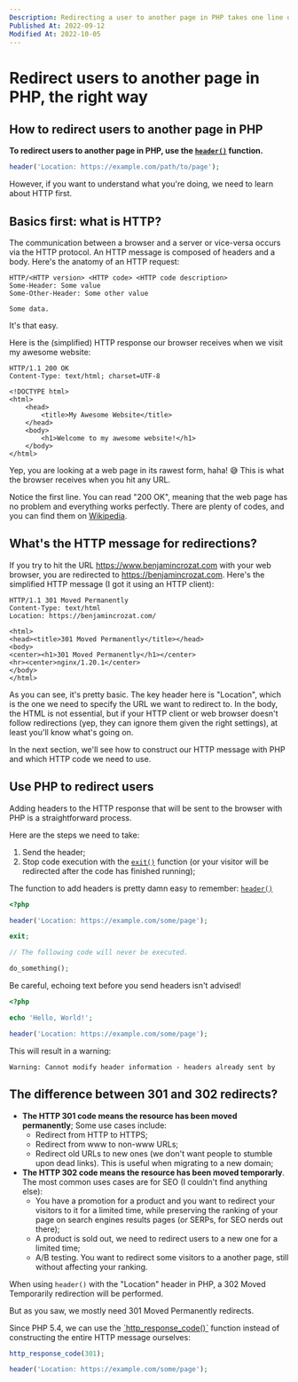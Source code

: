 ```yaml
---
Description: Redirecting a user to another page in PHP takes one line of code. We'll also see the importance of HTTP and the difference between 301 and 302 redirects.
Published At: 2022-09-12
Modified At: 2022-10-05
---
```


# Redirect users to another page in PHP, the right way

## How to redirect users to another page in PHP

**To redirect users to another page in PHP, use the [`header()`](https://www.php.net/manual/en/function.header.php) function.**

```php
header('Location: https://example.com/path/to/page');
```

However, if you want to understand what you're doing, we need to learn about HTTP first.

## Basics first: what is HTTP?

The communication between a browser and a server or vice-versa occurs via the HTTP protocol. An HTTP message is composed of headers and a body. Here's the anatomy of an HTTP request:

```
HTTP/<HTTP version> <HTTP code> <HTTP code description>
Some-Header: Some value
Some-Other-Header: Some other value

Some data.
```

It's that easy.

Here is the (simplified) HTTP response our browser receives when we visit my awesome website:

```
HTTP/1.1 200 OK
Content-Type: text/html; charset=UTF-8

<!DOCTYPE html>
<html>
    <head>
        <title>My Awesome Website</title>
    </head>
    <body>
        <h1>Welcome to my awesome website!</h1>
    </body>
</html>
```

Yep, you are looking at a web page in its rawest form, haha! 😅 This is what the browser receives when you hit any URL.

Notice the first line. You can read "200 OK", meaning that the web page has no problem and everything works perfectly. There are plenty of codes, and you can find them on [Wikipedia](https://en.wikipedia.org/wiki/List_of_HTTP_status_codes).

## What's the HTTP message for redirections?

If you try to hit the URL https://www.benjamincrozat.com with your web browser, you are redirected to https://benjamincrozat.com. Here's the simplified HTTP message (I got it using an HTTP client):

```
HTTP/1.1 301 Moved Permanently
Content-Type: text/html
Location: https://benjamincrozat.com/

<html>
<head><title>301 Moved Permanently</title></head>
<body>
<center><h1>301 Moved Permanently</h1></center>
<hr><center>nginx/1.20.1</center>
</body>
</html>
```

As you can see, it's pretty basic. The key header here is "Location", which is the one we need to specify the URL we want to redirect to. In the body, the HTML is not essential, but if your HTTP client or web browser doesn't follow redirections (yep, they can ignore them given the right settings), at least you'll know what's going on.

In the next section, we'll see how to construct our HTTP message with PHP and which HTTP code we need to use.

## Use PHP to redirect users

Adding headers to the HTTP response that will be sent to the browser with PHP is a straightforward process.

Here are the steps we need to take:
1. Send the header;
2. Stop code execution with the [`exit()`](https://www.php.net/exit) function (or your visitor will be redirected after the code has finished running);

The function to add headers is pretty damn easy to remember: [`header()`](https://www.php.net/manual/en/function.header.php)

```php
<?php

header('Location: https://example.com/some/page');

exit;

// The following code will never be executed.

do_something();
```

Be careful, echoing text before you send headers isn't advised!

```php
<?php

echo 'Hello, World!';

header('Location: https://example.com/some/page');
```

This will result in a warning:

```
Warning: Cannot modify header information - headers already sent by
```

## The difference between 301 and 302 redirects?

- **The HTTP 301 code means the resource has been moved permanently**; Some use cases include:
    - Redirect from HTTP to HTTPS;
    - Redirect from www to non-www URLs;
    - Redirect old URLs to new ones (we don't want people to stumble upon dead links). This is useful when migrating to a new domain;
- **The HTTP 302 code means the resource has been moved temporarly**. The most common uses cases are for SEO (I couldn't find anything else):
    - You have a promotion for a product and you want to redirect your visitors to it for a limited time, while preserving the ranking of your page on search engines results pages (or SERPs, for SEO nerds out there);
    - A product is sold out, we need to redirect users to a new one for a limited time;
    - A/B testing. You want to redirect some visitors to a another page, still without affecting your ranking.

When using `header()` with the "Location" header in PHP, a 302 Moved Temporarily redirection will be performed.

But as you saw, we mostly need 301 Moved Permanently redirects.

Since PHP 5.4, we can use the [`http_response_code()ˋ](https://www.php.net/manual/en/function.http-response-code.php) function instead of constructing the entire HTTP message ourselves:

```php
http_response_code(301);

header('Location: https://example.com/some/page');
```
